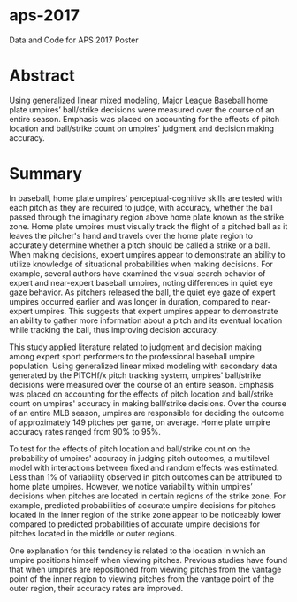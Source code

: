 # aps-2017
Data and Code for APS 2017 Poster

# Abstract
Using generalized linear mixed modeling, Major League Baseball home plate umpires’ ball/strike decisions were measured over the course of an entire season.  Emphasis was placed on accounting for the effects of pitch location and ball/strike count on umpires' judgment and decision making accuracy.

# Summary
In baseball, home plate umpires' perceptual-cognitive skills are tested with each pitch as they are required to judge, with accuracy, whether the ball passed through the imaginary region above home plate known as the strike zone.  Home plate umpires must visually track the flight of a pitched ball as it leaves the pitcher's hand and travels over the home plate region to accurately determine whether a pitch should be called a strike or a ball. When making decisions, expert umpires appear to demonstrate an ability to utilize knowledge of situational probabilities when making decisions.  For example, several authors have examined the visual search behavior of expert and near-expert baseball umpires, noting differences in quiet eye gaze behavior.  As pitchers released the ball, the quiet eye gaze of expert umpires occurred earlier and was longer in duration, compared to near-expert umpires.  This suggests that expert umpires appear to demonstrate an ability to gather more information about a pitch and its eventual location while tracking the ball, thus improving decision accuracy.  

This study applied literature related to judgment and decision making among expert sport performers to the professional baseball umpire population.  Using generalized linear mixed modeling with secondary data generated by the PITCHf/x pitch tracking system, umpires' ball/strike decisions were measured over the course of an entire season.  Emphasis was placed on accounting for the effects of pitch location and ball/strike count on umpires' accuracy in making ball/strike decisions.  Over the course of an entire MLB season, umpires are responsible for deciding the outcome of approximately 149 pitches per game, on average.  Home plate umpire accuracy rates ranged from 90% to 95%.

To test for the effects of pitch location and ball/strike count on the probability of umpires' accuracy in judging pitch outcomes, a multilevel model with interactions between fixed and random effects was estimated.  Less than 1% of variability observed in pitch outcomes can be attributed to home plate umpires. However, we notice variability within umpires’ decisions when pitches are located in certain regions of the strike zone. For example, predicted probabilities of accurate umpire decisions for pitches located in the inner region of the strike zone appear to be noticeably lower compared to predicted probabilities of accurate umpire decisions for pitches located in the middle or outer regions.

One explanation for this tendency is related to the location in which an umpire positions himself when viewing pitches.  Previous studies have found that when umpires are repositioned from viewing pitches from the vantage point of the inner region to viewing pitches from the vantage point of the outer region, their accuracy rates are improved.
